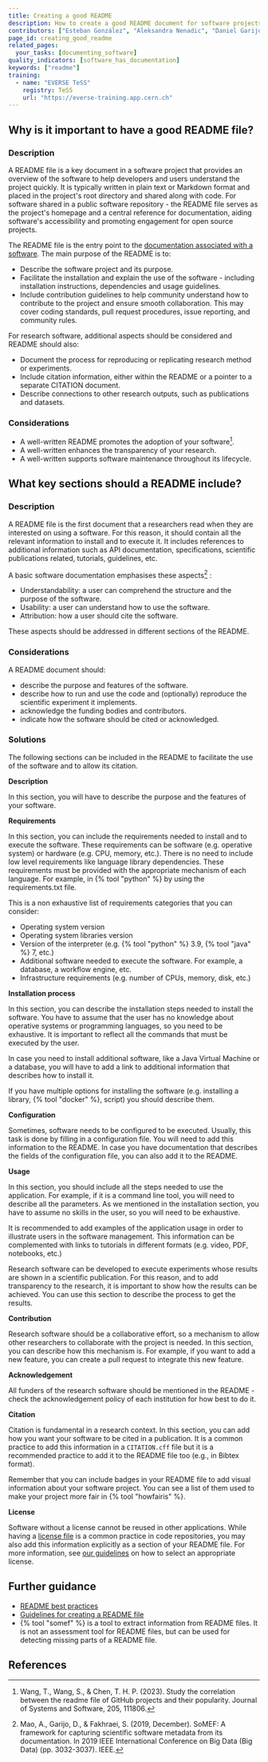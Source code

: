 ```yaml
---
title: Creating a good README
description: How to create a good README document for software projects?
contributors: ["Esteban González", "Aleksandra Nenadic", "Daniel Garijo"]
page_id: creating_good_readme
related_pages:
  your_tasks: [documenting_software]
quality_indicators: [software_has_documentation]
keywords: ["readme"]
training:
  - name: "EVERSE TeSS"
    registry: TeSS
    url: "https://everse-training.app.cern.ch"
---
```


## Why is it important to have a good README file? 
 
### Description 

A README file is a key document in a software project that provides an overview of the software to help developers and 
users understand the project quickly. It is typically written in plain text or Markdown format and placed in the 
project's root directory and shared along with code. For software shared in a public software repository -
the README file serves as the project's homepage and a central reference for documentation, aiding software's 
accessibility and promoting engagement for open source projects.

The README file is the entry point to the [documentation associated with a software][documenting_software]. 
The main purpose of the README is to:

- Describe the software project and its purpose.
- Facilitate the installation and explain the use of the software - including installation instructions, 
dependencies and usage guidelines.
- Include contribution guidelines to help community understand how to contribute to the project and ensure smooth collaboration. 
This may cover coding standards, pull request procedures, issue reporting, and community rules.

For research software, additional aspects should be considered and README should also:

- Document the process for reproducing or replicating research method or experiments.
- Include citation information, either within the README or a pointer to a separate CITATION document.
- Describe connections to other research outputs, such as publications and datasets.

### Considerations

- A well-written README promotes the adoption of your software[^1].
- A well-written enhances the transparency of your research.
- A well-written supports software maintenance throughout its lifecycle.

## What key sections should a README include?
 
### Description 
A README file is the first document that a researchers read when they are interested on using a software. For this reason, it should contain all the relevant information to install and to execute it. It includes references to additional information such as API documentation, specifications, scientific publications related, tutorials, guidelines, etc.

A basic software documentation emphasises these aspects[^2] :
* Understandability: a user can comprehend the structure and the purpose of the software.
* Usability: a user can understand how to use the software.
* Attribution: how a user should cite the software.

These aspects should be addressed in different sections of the README. 

### Considerations 

A README document should:

* describe the purpose and features of the software.
* describe how to run and use the code and (optionally) reproduce the scientific experiment it implements. 
* acknowledge the funding bodies and contributors.
* indicate how the software should be cited or acknowledged.

### Solutions 

The following sections can be included in the README to facilitate the use of the software and to allow its citation.

**Description**

In this section, you will have to describe the purpose and the features of your software.

**Requirements**

In this section, you can include the requirements needed to install and to execute the software. These requirements can be software (e.g. operative system) or hardware (e.g. CPU, memory, etc.). There is no need to include low level requirements like language library dependencies. These requirements must be provided with the appropriate mechanism of each language. For example, in {% tool "python" %} by using the requirements.txt file. 

This is a non exhaustive list of requirements categories that you can consider:
- Operating system version
- Operating system libraries version 
- Version of the interpreter (e.g. {% tool "python" %} 3.9, {% tool "java" %} 7, etc.)
- Additional software needed to execute the software. For example, a database, a workflow engine, etc.
- Infrastructure requirements (e.g. number of CPUs, memory, disk, etc.)  

**Installation process**

In this section, you can describe the installation steps needed to install the software. You have to assume that the user has no knowledge about operative systems or programming languages, so you need to be exhaustive. It is important to reflect all the commands that must be executed by the user.

In case you need to install additional software, like a Java Virtual Machine or a database, you will have to add a link to additional information that describes how to install it. 

If you have multiple options for installing the software (e.g. installing a library, {% tool "docker" %}, script) you should describe them.

**Configuration**

Sometimes, software needs to be configured to be executed. Usually, this task is done by filling in a configuration file. You will need to add this information to the README. In case you have documentation that describes the fields of the configuration file, you can also add it to the README.

**Usage**

In this section, you should include all the steps needed to use the application. For example, if it is a command line tool, you will need to describe all the parameters. As we mentioned in the installation section, you have to assume no skills in the user, so you will need to be exhaustive.

It is recommended to add examples of the application usage in order to illustrate users in the software management. This information can be complemented with links to tutorials in different formats (e.g. video, PDF, notebooks, etc.)  

Research software can be developed to execute experiments whose results are shown in a scientific publication. For this reason, and to add transparency to the research, it is important to show how the results can be achieved. You can use this section to describe the process to get the results. 

**Contribution**

Research software should be a collaborative effort, so a mechanism to allow other researchers to collaborate with the project is needed. In this section, you can describe how this mechanism is. For example, if you want to add a new feature, you can create a pull request to integrate this new feature.

**Acknowledgement**

All funders of the research software should be mentioned in the README - check the acknowledgement policy of each institution for how best to do it.

**Citation**

Citation is fundamental in a research context. In this section, you can add how you want your software to be cited in a publication. It is a common practice to add this information in a `CITATION.cff` file but it is a recommended practice to add it to the README file too (e.g., in Bibtex format). 

Remember that you can include badges in your README file to add visual information about your software project. You can see a list of them used to make your project more fair in {% tool "howfairis" %}. 

**License**

Software without a license cannot be reused in other applications. While having a [license file](https://everse.software/RSQKit/licensing_software) is a common practice in code repositories, you may also add this information explicitly as a section of your README file. For more information, see [our guidelines](https://everse.software/RSQKit/licensing_software) on how to select an appropriate license.


## Further guidance
* [README best practices](https://tilburgsciencehub.com/topics/collaborate-share/share-your-work/content-creation/readme-best-practices/)
* [Guidelines for creating a README file](https://data.4tu.nl/s/documents/Guidelines_for_creating_a_README_file.pdf)
* {% tool "somef" %} is a tool to extract information from README files. It is not an assessment tool for README files, but can be used for detecting missing parts of a README file. 

## References 
[^1]:Wang, T., Wang, S., & Chen, T. H. P. (2023). Study the correlation between the readme file of GitHub projects and their popularity. Journal of Systems and Software, 205, 111806.
[^2]: Mao, A., Garijo, D., & Fakhraei, S. (2019, December). SoMEF: A framework for capturing scientific software metadata from its documentation. In 2019 IEEE International Conference on Big Data (Big Data) (pp. 3032-3037). IEEE.

[documenting_software]: ./documenting_software